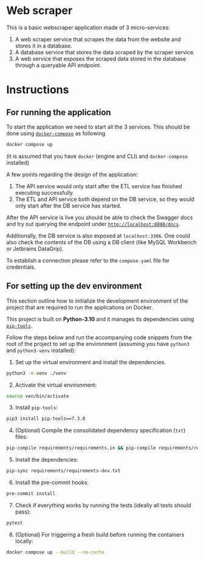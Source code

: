 # Web scraper
This is a basic webscraper application made of 3 micro-services:
1. A web scraper service that scrapes the data from the website and stores it in a database.
2. A database service that stores the data scraped by the scraper service.
3. A web service that exposes the scraped data stored in the database through a queryable API endpoint.

# Instructions

## For running the application

To start the application we need to start all the 3 services.
This should be done using [`docker-compose`](https://docs.docker.com/compose/) as following 
```bash
docker compose up
```
(it is assumed that you have `docker` (engine and CLI) and `docker-compose` installed)


A few points regarding the design of the application:
1. The API service would only start after the ETL service has finished executing successfully.
2. The ETL and API service both depend on the DB service, so they would only start after the DB service has started.

After the API service is live you should be able to check the Swagger docs and try out querying the endpoint
under [`http://localhost:8080/docs`](http://localhost:8080/docs).

Additionally, the DB service is also exposed at `localhost:3306`. One could also check the contents of the DB
using a DB client (like MySQL Workbench or Jetbrains DataGrip). 

To establish a connection please refer to the `compose.yaml` file for credentials.

## For setting up the dev environment

This section outline how to initialize the development environment of the project that are required to run the applications
on Docker.

This project is built on **Python-3.10** and it manages its dependencies using [`pip-tools`](https://pip-tools.readthedocs.io/en/latest/).

Follow the steps below and run the accompanying code snippets from the root of the project to set up the environment 
(assuming you have `python3` and `python3-venv` installed):

1. Set up the virtual environment and install the dependencies.

```bash
python3 -m venv ./venv
```

2. Activate the virtual environment:

```bash
source ven/bin/activate
```

3. Install `pip-tools`:

```bash
pip3 install pip-tools==7.3.0
```

4. (Optional) Compile the consolidated dependency specification (`txt`) files:

```bash
pip-compile requirements/requirements.in && pip-compile requirements/requirements-dev.in
```

5. Install the dependencies:

```bash
pip-sync requirements/requirements-dev.txt
```

6. Install the pre-commit hooks:

```bash
pre-commit install
```

7. Check if everything works by running the tests (ideally all tests should pass):

```bash
pytest
```

8. (Optional) For triggering a fresh build before running the containers locally:

```bash
docker compose up --build --no-cache
```